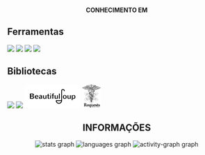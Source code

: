 <div align="center">
  
  **CONHECIMENTO EM**
</div>

## Ferramentas
<div>
  <img src="https://cdn.jsdelivr.net/gh/devicons/devicon@latest/icons/python/python-original.svg" height=50px/>
  <img src="https://cdn.jsdelivr.net/gh/devicons/devicon@latest/icons/mysql/mysql-original-wordmark.svg" height=50px/>
  <img src="https://cdn.jsdelivr.net/gh/devicons/devicon@latest/icons/html5/html5-original-wordmark.svg" height=50px/>
  <img src="https://cdn.jsdelivr.net/gh/devicons/devicon@latest/icons/css3/css3-original-wordmark.svg" height=50px/>
  
</div>

## Bibliotecas
<div>
  <img src="https://cdn.jsdelivr.net/gh/devicons/devicon@latest/icons/pandas/pandas-original-wordmark.svg" height=50px/>
  <img src="https://cdn.jsdelivr.net/gh/devicons/devicon@latest/icons/matplotlib/matplotlib-original.svg" height=40px/>
  <img src="icons/beautifulsoup_icon.png" height=55px />
  <img src="icons/requests_icon.png" height=55px />
</div>

<div align="center">
  
## INFORMAÇÕES 
  
  <img src="https://github-readme-stats.vercel.app/api?username=filipehim&hide_title=false&hide_rank=false&show_icons=false&include_all_commits=true&count_private=true&disable_animations=false&theme=noctis_minimus&locale=pt-br&hide_border=false&order=1" height="145" alt="stats graph"  />
  <img src="https://github-readme-stats.vercel.app/api/top-langs?username=filipehim&locale=pt-br&hide_title=false&layout=compact&card_width=320&langs_count=5&theme=noctis_minimus&hide_border=false&order=2" height="119" alt="languages graph"  />
  <img src="https://github-readme-activity-graph.vercel.app/graph?username=filipehim&radius=10&theme=noctis-minimus&area=true&order=5&custom_title=Gr%C3%A1fico%20de%20Contribui%C3%A7%C3%A3o&hide_border=false&hide_title=false" height="250" alt="activity-graph graph"  />
</div>
